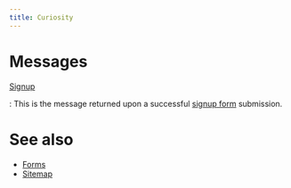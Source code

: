 ```yaml
---
title: Curiosity
---
```


# Messages

[Signup](/messages/signup)

:   This is the message returned upon a successful [signup form](/forms/signup)
    submission.

# See also

- [Forms](/documentation/forms)
- [Sitemap](/documentation/sitemap)
